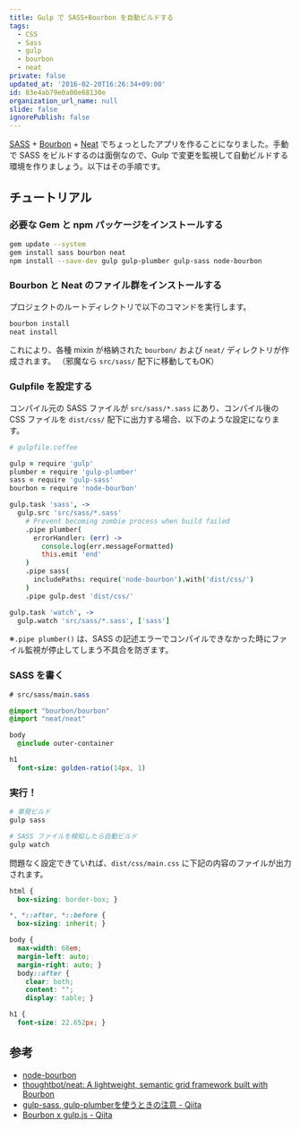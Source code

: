 ```yaml
---
title: Gulp で SASS+Bourbon を自動ビルドする
tags:
  - CSS
  - Sass
  - gulp
  - bourbon
  - neat
private: false
updated_at: '2016-02-20T16:26:34+09:00'
id: 83e4ab79e0a00e68130e
organization_url_name: null
slide: false
ignorePublish: false
---
```

[SASS](http://sass-lang.com/) + [Bourbon](http://bourbon.io/) + [Neat](http://neat.bourbon.io/) でちょっとしたアプリを作ることになりました。手動で SASS をビルドするのは面倒なので、Gulp で変更を監視して自動ビルドする環境を作りましょう。以下はその手順です。


チュートリアル
----
### 必要な Gem と npm パッケージをインストールする

```bash
gem update --system
gem install sass bourbon neat
npm install --save-dev gulp gulp-plumber gulp-sass node-bourbon
```

### Bourbon と Neat のファイル群をインストールする

プロジェクトのルートディレクトリで以下のコマンドを実行します。

```bash
bourbon install
neat install
```

これにより、各種 mixin が格納された `bourbon/` および `neat/` ディレクトリが作成されます。
（邪魔なら `src/sass/` 配下に移動してもOK）

### Gulpfile を設定する

コンパイル元の SASS ファイルが `src/sass/*.sass` にあり、コンパイル後の CSS ファイルを `dist/css/` 配下に出力する場合、以下のような設定になります。

```coffeescript
# gulpfile.coffee

gulp = require 'gulp'
plumber = require 'gulp-plumber'
sass = require 'gulp-sass'
bourbon = require 'node-bourbon'

gulp.task 'sass', ->
  gulp.src 'src/sass/*.sass'
    # Prevent becoming zombie process when build failed
    .pipe plumber(
      errorHandler: (err) ->
        console.log(err.messageFormatted)
        this.emit 'end'
    )
    .pipe sass(
      includePaths: require('node-bourbon').with('dist/css/')
    )
    .pipe gulp.dest 'dist/css/'

gulp.task 'watch', ->
  gulp.watch 'src/sass/*.sass', ['sass']
```

※`.pipe plumber()` は、SASS の記述エラーでコンパイルできなかった時にファイル監視が停止してしまう不具合を防ぎます。

### SASS を書く

```sass
# src/sass/main.sass

@import "bourbon/bourbon"
@import "neat/neat"

body
  @include outer-container

h1
  font-size: golden-ratio(14px, 1)
```

### 実行！

```bash
# 単発ビルド
gulp sass

# SASS ファイルを検知したら自動ビルド
gulp watch
```

問題なく設定できていれば、`dist/css/main.css` に下記の内容のファイルが出力されます。

```css
html {
  box-sizing: border-box; }

*, *::after, *::before {
  box-sizing: inherit; }

body {
  max-width: 68em;
  margin-left: auto;
  margin-right: auto; }
  body::after {
    clear: both;
    content: "";
    display: table; }

h1 {
  font-size: 22.652px; }
```


参考
----
- [node-bourbon](https://www.npmjs.com/package/node-bourbon)
- [thoughtbot/neat: A lightweight, semantic grid framework built with Bourbon](https://github.com/thoughtbot/neat)
- [gulp-sass, gulp-plumberを使うときの注意 - Qiita](http://qiita.com/Quramy/items/5491d8da29d1fe047464)
- [Bourbon x gulp.js - Qiita](http://qiita.com/oreo3@github/items/8ce92be494ee4e3ee303)

